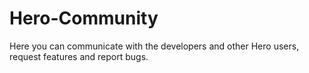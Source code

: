 # Hero-Community
Here you can communicate with the developers and other Hero users, request features and report bugs. 
